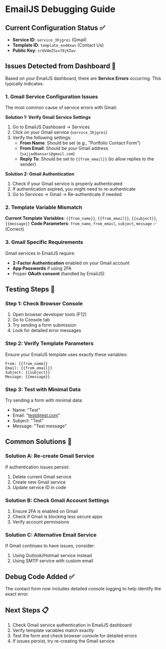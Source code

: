 # EmailJS Debugging Guide

## Current Configuration Status ✅
- **Service ID**: `service_3hjgrei` (Gmail)
- **Template ID**: `template_eo48xws` (Contact Us)
- **Public Key**: `srUV4mZSvv70jKIwv`

## Issues Detected from Dashboard 🚨
Based on your EmailJS dashboard, there are **Service Errors** occurring. This typically indicates:

### 1. Gmail Service Configuration Issues
The most common cause of service errors with Gmail:

**Solution 1: Verify Gmail Service Settings**
1. Go to EmailJS Dashboard → Services
2. Click on your Gmail service (`service_3hjgrei`)
3. Verify the following settings:
   - **From Name**: Should be set (e.g., "Portfolio Contact Form")
   - **From Email**: Should be your Gmail address (`sajjad6ansari@gmail.com`)
   - **Reply To**: Should be set to `{{from_email}}` (to allow replies to the sender)

**Solution 2: Gmail Authentication**
1. Check if your Gmail service is properly authenticated
2. If authentication expired, you might need to re-authenticate
3. Go to Services → Gmail → Re-authenticate if needed

### 2. Template Variable Mismatch
**Current Template Variables**: `{{from_name}}`, `{{from_email}}`, `{{subject}}`, `{{message}}`
**Code Parameters**: `from_name`, `from_email`, `subject`, `message` ✅ (Correct)

### 3. Gmail Specific Requirements
Gmail services in EmailJS require:
- **2-Factor Authentication** enabled on your Gmail account
- **App Passwords** if using 2FA
- Proper **OAuth consent** (handled by EmailJS)

## Testing Steps 🧪

### Step 1: Check Browser Console
1. Open browser developer tools (F12)
2. Go to Console tab
3. Try sending a form submission
4. Look for detailed error messages

### Step 2: Verify Template Parameters
Ensure your EmailJS template uses exactly these variables:
```
From: {{from_name}}
Email: {{from_email}}
Subject: {{subject}}
Message: {{message}}
```

### Step 3: Test with Minimal Data
Try sending a form with minimal data:
- Name: "Test"
- Email: "test@test.com"
- Subject: "Test"
- Message: "Test message"

## Common Solutions 🔧

### Solution A: Re-create Gmail Service
If authentication issues persist:
1. Delete current Gmail service
2. Create new Gmail service
3. Update service ID in code

### Solution B: Check Gmail Account Settings
1. Ensure 2FA is enabled on Gmail
2. Check if Gmail is blocking less secure apps
3. Verify account permissions

### Solution C: Alternative Email Service
If Gmail continues to have issues, consider:
1. Using Outlook/Hotmail service instead
2. Using SMTP service with custom email

## Debug Code Added ✅
The contact form now includes detailed console logging to help identify the exact error.

## Next Steps 📋
1. Check Gmail service authentication in EmailJS dashboard
2. Verify template variables match exactly
3. Test the form and check browser console for detailed errors
4. If issues persist, try re-creating the Gmail service